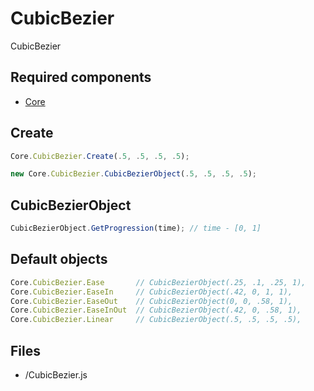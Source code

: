 # CubicBezier

CubicBezier

## Required components

* [Core](https://github.com/WanSpi/SiteComponents/tree/main/Components/Core)

## Create

```JavaScript
Core.CubicBezier.Create(.5, .5, .5, .5);
```

```JavaScript
new Core.CubicBezier.CubicBezierObject(.5, .5, .5, .5);
```

## CubicBezierObject

```JavaScript
CubicBezierObject.GetProgression(time); // time - [0, 1]
```

## Default objects

```JavaScript
Core.CubicBezier.Ease       // CubicBezierObject(.25, .1, .25, 1),
Core.CubicBezier.EaseIn     // CubicBezierObject(.42, 0, 1, 1),
Core.CubicBezier.EaseOut    // CubicBezierObject(0, 0, .58, 1),
Core.CubicBezier.EaseInOut  // CubicBezierObject(.42, 0, .58, 1),
Core.CubicBezier.Linear     // CubicBezierObject(.5, .5, .5, .5),
```

## Files

* /CubicBezier.js